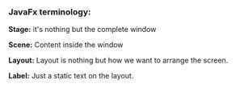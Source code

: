 
### JavaFx terminology:

**Stage:** it's nothing but the complete window

**Scene:** Content inside the window

**Layout:** Layout is nothing but how we want to arrange the screen.

**Label:** Just a static text on the layout.

